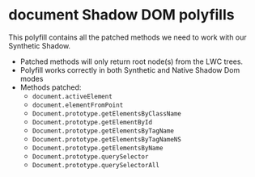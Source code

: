 # document Shadow DOM polyfills

This polyfill contains all the patched methods we need to work with our Synthetic Shadow.

- Patched methods will only return root node(s) from the LWC trees.
- Polyfill works correctly in both Synthetic and Native Shadow Dom modes
- Methods patched:
    - `document.activeElement`
    - `document.elementFromPoint`
    - `Document.prototype.getElementsByClassName`
    - `Document.prototype.getElementById`
    - `Document.prototype.getElementsByTagName`
    - `Document.prototype.getElementsByTagNameNS`
    - `Document.prototype.getElementsByName`
    - `Document.prototype.querySelector`
    - `Document.prototype.querySelectorAll`
